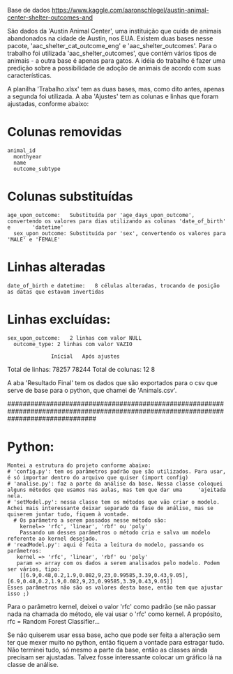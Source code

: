 Base de dados
https://www.kaggle.com/aaronschlegel/austin-animal-center-shelter-outcomes-and

São dados da 'Austin Animal Center', uma instituição que cuida de animais abandonados na cidade de Austin, nos EUA.
Existem duas bases nesse pacote, 'aac_shelter_cat_outcome_eng' e 'aac_shelter_outcomes'. Para o trabalho foi utilizada 'aac_shelter_outcomes', que contém vários tipos de animais - a outra base é apenas para gatos.
A idéia do trabalho é fazer uma predição sobre a possibilidade de adoção de animais de acordo com suas características.

A planilha 'Trabalho.xlsx' tem as duas bases, mas, como dito antes, apenas a segunda foi utilizada.
A aba 'Ajustes' tem as colunas e linhas que foram ajustadas, conforme abaixo:

# Colunas removidas
    animal_id
	  monthyear
	  name
	  outcome_subtype
# Colunas substituídas	
    age_upon_outcome:	Substituída por 'age_days_upon_outcome', convertendo os valores para dias utilizando as colunas 'date_of_birth' e       'datetime'
	  sex_upon_outcome:	Substituída por 'sex', convertendo os valores para 'MALE' e 'FEMALE'

# Linhas alteradas
    date_of_birth e datetime:	8 células alteradas, trocando de posição as datas que estavam invertidas

# Linhas excluídas:
    sex_upon_outcome:	2 linhas com valor NULL
	  outcome_type:	2 linhas com valor VAZIO

                  Inícial	Após ajustes
Total de linhas:	78257	  78244
Total de colunas:	12	    8

A aba 'Resultado Final' tem os dados que são exportados para o csv que serve de base para o python, que chamei de 'Animals.csv'.

#######################################################################################################################################

# Python:
    Montei a estrutura do projeto conforme abaixo:
    # 'config.py': tem os parâmetros padrão que são utilizados. Para usar, é só importar dentro do arquivo que quiser (import config)
    # 'analise.py': faz a parte da análise da base. Nessa classe coloquei alguns métodos que usamos nas aulas, mas tem que dar uma     'ajeitada nela.
    # 'setModel.py': nessa classe tem os métodos que vão criar o modelo. Achei mais interessante deixar separado da fase de análise, mas se quiserem juntar tudo, fiquem à vontade.
      # Os parâmetro a serem passados nesse método são:
        kernel=> 'rfc', 'linear', 'rbf' ou 'poly'
        Passando um desses parâmetros o método cria e salva um modelo referente ao kernel desejado.
    # 'readModel.py': aqui é feita a leitura do modelo, passando os parâmetros:
       kernel => 'rfc', 'linear', 'rbf' ou 'poly'
       param => array com os dados a serem analisados pelo modelo. Podem ser vários, tipo:
        [[6.9,0.48,0.2,1.9,0.082,9,23,0.99585,3.39,0.43,9.05], [6.9,0.48,0.2,1.9,0.082,9,23,0.99585,3.39,0.43,9.05]]
	Esses parâmetros não são os valores desta base, então tem que ajustar isso ;)
	
Para o parâmetro kernel, deixei o valor 'rfc' como padrão (se não passar nada na chamada do método, ele vai usar o 'rfc' como kernel.
A propósito, rfc = Random Forest Classifier...

Se não quiserem usar essa base, acho que pode ser feita a alteração sem ter que mexer muito no python, então fiquem a vontade para estragar tudo.
Não terminei tudo, só mesmo a parte da base, então as classes ainda precisam ser ajustadas. Talvez fosse interessante colocar um gráfico lá na classe de análise.





 
		
